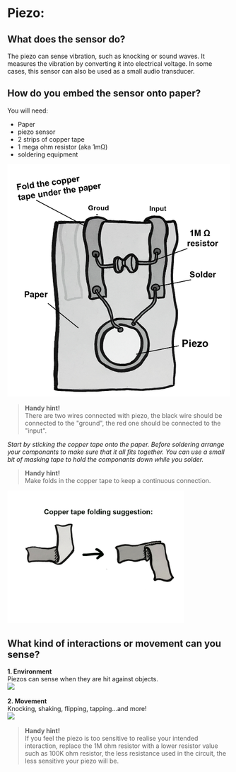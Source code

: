 # **Piezo:**
## **What does the sensor do?**
The piezo can sense vibration, such as knocking or sound waves. It measures the vibration by converting it into electrical voltage. In some cases, this sensor can also be used as a small audio transducer.

## **How do you embed the sensor onto paper?**
You will need: 
- Paper
- piezo sensor   
- 2 strips of copper tape   
- 1 mega ohm resistor (aka 1mΩ)  
- soldering equipment

<img src="./Piezo_small.png" width="600" />

 
> **Handy hint!**  
>There are two wires connected with piezo, the black wire should be connected to the "ground", the red one should be connected to the "input".


*Start by sticking the copper tape onto the paper. Before soldering arrange your componants to make sure that it all fits together. You can use a small bit of masking tape to hold the componants down while you solder.* 




> **Handy hint!**  
>Make folds in the copper tape to keep a continuous connection.

<img src="./folding%20new.png" width="400" />

## **What kind of interactions or movement can you sense?**
**1. Environment**  
Piezos can sense when they are hit against objects.  
<img src="./hit.gif" width="300" />


**2. Movement**  
Knocking, shaking, flipping, tapping…and more!  
<img src="./knock.gif" width="300" />

> **Handy hint!**  
>If you feel the piezo is too sensitive to realise your intended interaction, replace the 1M ohm resistor with a lower resistor value such as 100K ohm resistor, the less resistance used in the circuit, the less sensitive your piezo will be.
